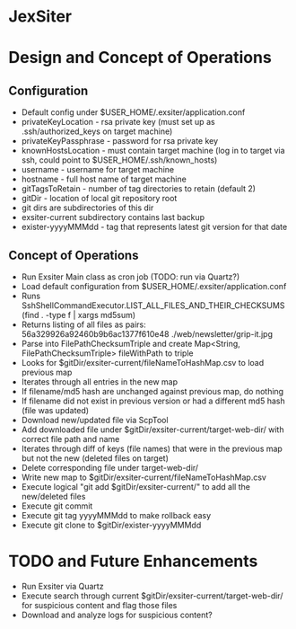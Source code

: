 JexSiter
========

# Design and Concept of Operations

## Configuration
* Default config under $USER_HOME/.exsiter/application.conf
 * privateKeyLocation - rsa private key (must set up as .ssh/authorized_keys on target machine)
 * privateKeyPassphrase - password for rsa private key
 * knownHostsLocation - must contain target machine (log in to target via ssh, could point to $USER_HOME/.ssh/known_hosts)
 * username - username for target machine
 * hostname - full host name of target machine
 * gitTagsToRetain - number of tag directories to retain (default 2)
 * gitDir - location of local git repository root 
  * git dirs are subdirectories of this dir
  * exsiter-current subdirectory contains last backup
  * exister-yyyyMMMdd - tag that represents latest git version for that date

## Concept of Operations

* Run Exsiter Main class as cron job (TODO: run via Quartz?)
* Load default configuration from $USER_HOME/.exsiter/application.conf
* Runs SshShellCommandExecutor.LIST_ALL_FILES_AND_THEIR_CHECKSUMS (find . -type f | xargs md5sum)
 * Returns listing of all files as pairs: 56a329926a92460b9b6ac1377f610e48 ./web/newsletter/grip-it.jpg
 * Parse into FilePathChecksumTriple and create Map<String, FilePathChecksumTriple> fileWithPath to triple
* Looks for $gitDir/exsiter-current/fileNameToHashMap.csv to load previous map
* Iterates through all entries in the new map
 * If filename/md5 hash are unchanged against previous map, do nothing
 * If filename did not exist in previous version or had a different md5 hash (file was updated)
  * Download new/updated file via ScpTool
  * Add downloaded file under $gitDir/exsiter-current/target-web-dir/ with correct file path and name
* Iterates through diff of keys (file names) that were in the previous map but not the new (deleted files on target)
 * Delete corresponding file under target-web-dir/
* Write new map to $gitDir/exsiter-current/fileNameToHashMap.csv
* Execute logical "git add $gitDir/exsiter-current/" to add all the new/deleted files
* Execute git commit
* Execute git tag yyyyMMMdd to make rollback easy
* Execute git clone to $gitDir/exister-yyyyMMMdd

# TODO and Future Enhancements
* Run Exsiter via Quartz
* Execute search through current $gitDir/exsiter-current/target-web-dir/ for suspicious content and flag those files
* Download and analyze logs for suspicious content?
 
 


